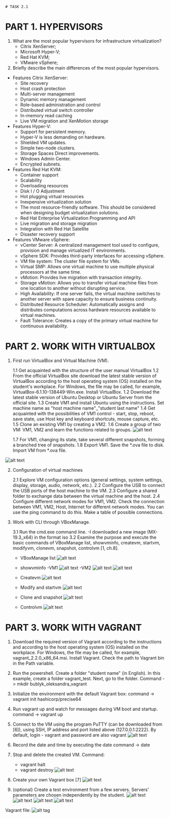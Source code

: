 
	# TASK 2.1
# PART 1. HYPERVISORS
1. What are the most popular hypervisors for infrastructure virtualization?
	- Citrix XenServer;
	- Microsoft Hyper-V; 
	- Red Hat KVM;
	- VMware vSphere;
2. Briefly describe the main differences of the most popular hypervisors.
- Features Citrix XenServer:
	- Site recovery
	- Host crash protection
	- Multi-server management
	- Dynamic memory management
	- Role-based administration and control
	- Distributed virtual switch controller
	- In-memory read caching
	- Live VM migration and XenMotion storage
- Features Hyper-V:
	- Support for persistent memory.
	- Hyper-V is less demanding on hardware.
	- Shielded VM updates.
	- Simple two-node clusters.
	- Storage Spaces Direct improvements.
	- Windows Admin Center.
	- Encrypted subnets.
- Features Red Hat KVM:
	- Container support
	- Scalability
	- Overloading resources
	- Disk I / O Adjustment
	- Hot plugging virtual resources
	- Inexpensive virtualization solution
	- The most resource-friendly software. This should be considered when designing budget virtualization solutions.
	- Red Hat Enterprise Virtualization Programming and API
	- Live migration and storage migration
	- Integration with Red Hat Satellite
	- Disaster recovery support
- Features VMware vSphere:
	- vCenter Server: A centralized management tool used to configure, provision and manage virtualized IT environments.
	- vSphere SDK: Provides third-party interfaces for accessing vSphere.
	- VM file system: The cluster file system for VMs.
	- Virtual SMP: Allows one virtual machine to use multiple physical processors at the same time.
	- vMotion: Provides live migration with transaction integrity.
	- Storage vMotion: Allows you to transfer virtual machine files from one location to another without disrupting service.
	- High Availability: If one server fails, the virtual machine switches to another server with spare capacity to ensure business continuity.
	- Distributed Resource Scheduler: Automatically assigns and distributes computations across hardware resources available to virtual machines.
	- Fault Tolerance: Creates a copy of the primary virtual machine for continuous availability.
	
# PART 2. WORK WITH VIRTUALBOX

1. First run VirtualBox and Virtual Machine (VM).

	1.1 Get acquainted with the structure of the user manual VirtualBox
	1.2 From the official VirtualBox site download the latest stable version of VirtualBox according to the host operating system (OS) installed on the student's workplace. For Windows, the file may be called, for example, VirtualBox-6.1.10-138449-Win.exe. Install VirtualBox.
	1.2 Download the latest stable version of Ubuntu Desktop or Ubuntu Server from the official site.
	1.3 Create VM1 and install Ubuntu using the instructions. Set machine name as "host machine name"_"student last name"
	1.4 Get acquainted with the possibilities of VM1 control - start, stop, reboot, save state, use Host key and keyboard shortcuts, mouse capture, etc.
	1.5 Clone an existing VM1 by creating a VM2.
	1.6 Create a group of two VM: VM1, VM2 and learn the functions related to groups.
![alt text](https://github.com/aleksandrabublik/DevOps_online_Kharkov_2020Q42021Q1/blob/main/Module2/task%202.1/VM_Group.jpg)

	1.7 For VM1, changing its state, take several different snapshots, forming a branched tree of snapshots.
	1.8 Export VM1. Save the *.ova file to disk. Import VM from *.ova file.

![alt text](https://github.com/aleksandrabublik/DevOps_online_Kharkov_2020Q42021Q1/blob/main/Module2/task%202.1/VBjpg.jpg)

 2. Configuration of virtual machines
 
	2.1 Explore VM configuration options (general settings, system settings, display, storage, audio, network, etc.).
	2.2 Configure the USB to connect the USB ports of the host machine to the VM.
	2.3 Configure a shared folder to exchange data between the virtual machine and the host.
	2.4 Configure different network modes for VM1, VM2. Check the connection between VM1, VM2, Host, Internet for different network modes. You can use the ping command to do this. Make a table of possible connections.

 3. Work with CLI through VBoxManage.
 
	3.1 Run the cmd.exe command line.
	-I downloaded a new image (MX-19.3_x64) in the format iso
	3.2 Examine the purpose and execute the basic commands of VBoxManage list, showvminfo, createvm, startvm, modifyvm, clonevm, snapshot, controlvm [1, ch.8].

	- VBoxManage list
![alt text](https://github.com/aleksandrabublik/DevOps_online_Kharkov_2020Q42021Q1/blob/main/Module2/task%202.1/VBoxManage_list.jpg)

	- showvminfo
	-VM1
![alt text](https://github.com/aleksandrabublik/DevOps_online_Kharkov_2020Q42021Q1/blob/main/Module2/task%202.1/Showinfo_vm1.jpg)
	-VM2
![alt text](https://github.com/aleksandrabublik/DevOps_online_Kharkov_2020Q42021Q1/blob/main/Module2/task%202.1/showinfo%202.jpg)
![alt text](https://github.com/aleksandrabublik/DevOps_online_Kharkov_2020Q42021Q1/blob/main/Module2/task%202.1/showinfo2.1.jpg)

	- Createvm
![alt text](https://github.com/aleksandrabublik/DevOps_online_Kharkov_2020Q42021Q1/blob/main/Module2/task%202.1/Createvm.jpg)

	- Modify and startvm
![alt text](https://github.com/aleksandrabublik/DevOps_online_Kharkov_2020Q42021Q1/blob/main/Module2/task%202.1/modify%20and%20startvm.jpg)

	- Clone and snapshot
![alt text](https://github.com/aleksandrabublik/DevOps_online_Kharkov_2020Q42021Q1/blob/main/Module2/task%202.1/clone%20and%20snapshot.jpg)

	- Controlvm
![alt text](https://github.com/aleksandrabublik/DevOps_online_Kharkov_2020Q42021Q1/blob/main/Module2/task%202.1/controlvm.jpg)

# PART 3. WORK WITH VAGRANT

1. Download the required version of Vagrant according to the instructions and according to the host operating system (OS) installed on the workplace. For Windows, the file may be called, for example, vagrant_2.2.0_x86_64.msi. Install Vagrant. Check the path to Vagrant bin in the Path variable.
2. Run the powershell. Create a folder "student name" (in English). In this example, create a folder vagrant_test. Next, go to the folder.
Command -> mkdir bublyk_oleksandra_vagrant
3. Initialize the environment with the default Vagrant box: 
	command -> vagrant init hashicorp/precise64
4. Run vagrant up and watch for messages during VM boot and startup.
	command -> vagrant up 
5. Connect to the VM using the program PuTTY (can be downloaded from [6]), using SSH, IP address and port listed above (127.0.0.1:2222). By default, login - vagrant and password are also vagrant
![alt text](https://github.com/aleksandrabublik/DevOps_online_Kharkov_2020Q42021Q1/blob/main/Module2/task%202.1/Putty.jpg)

6. Record the date and time by executing the date command -> date
7. Stop and delete the created VM.
Command:
	- vagrant halt
	- vagrant destroy
![alt text](https://github.com/aleksandrabublik/DevOps_online_Kharkov_2020Q42021Q1/blob/main/Module2/task%202.1/Vagrant%20halt%20and%20destroy.jpg)

8. Create your own Vagrant box [7] 
![alt text](https://github.com/aleksandrabublik/DevOps_online_Kharkov_2020Q42021Q1/blob/main/Module2/task%202.1/Vagrant%20package%20and%20add.png)

9. (optional) Create a test environment from a few servers. Servers' parameters are chosen independently by the student.
![alt text](https://github.com/aleksandrabublik/DevOps_online_Kharkov_2020Q42021Q1/blob/main/Module2/task%202.1/Launch%20multiVm.png)
![alt text](https://github.com/aleksandrabublik/DevOps_online_Kharkov_2020Q42021Q1/blob/main/Module2/task%202.1/Change%20setting.png)
![alt text](https://github.com/aleksandrabublik/DevOps_online_Kharkov_2020Q42021Q1/blob/main/Module2/task%202.1/ssh%20vm1.png)
![alt text](https://github.com/aleksandrabublik/DevOps_online_Kharkov_2020Q42021Q1/blob/main/Module2/task%202.1/ssh%20vm2.png)

Vagrant file:
![alt tag](https://github.com/aleksandrabublik/DevOps_online_Kharkov_2020Q42021Q1/blob/main/Module2/task%202.1/Vagrantfile)


